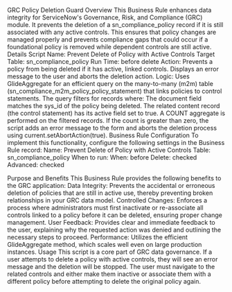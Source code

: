 GRC Policy Deletion Guard
Overview
This Business Rule enhances data integrity for ServiceNow's Governance, Risk, and Compliance (GRC) module. It prevents the deletion of a sn_compliance_policy record if it is still associated with any active controls. This ensures that policy changes are managed properly and prevents compliance gaps that could occur if a foundational policy is removed while dependent controls are still active.
Details
Script Name: Prevent Delete of Policy with Active Controls
Target Table: sn_compliance_policy
Run Time: before delete
Action: Prevents a policy from being deleted if it has active, linked controls. Displays an error message to the user and aborts the deletion action.
Logic:
Uses GlideAggregate for an efficient query on the many-to-many (m2m) table (sn_compliance_m2m_policy_policy_statement) that links policies to control statements.
The query filters for records where:
The document field matches the sys_id of the policy being deleted.
The related content record (the control statement) has its active field set to true.
A COUNT aggregate is performed on the filtered records.
If the count is greater than zero, the script adds an error message to the form and aborts the deletion process using current.setAbortAction(true).
Business Rule Configuration
To implement this functionality, configure the following settings in the Business Rule record:
Name: Prevent Delete of Policy with Active Controls
Table: sn_compliance_policy
When to run:
When: before
Delete: checked
Advanced: checked


Purpose and Benefits
This Business Rule provides the following benefits to the GRC application:
Data Integrity: Prevents the accidental or erroneous deletion of policies that are still in active use, thereby preventing broken relationships in your GRC data model.
Controlled Changes: Enforces a process where administrators must first inactivate or re-associate all controls linked to a policy before it can be deleted, ensuring proper change management.
User Feedback: Provides clear and immediate feedback to the user, explaining why the requested action was denied and outlining the necessary steps to proceed.
Performance: Utilizes the efficient GlideAggregate method, which scales well even on large production instances.
Usage
This script is a core part of GRC data governance. If a user attempts to delete a policy with active controls, they will see an error message and the deletion will be stopped. The user must navigate to the related controls and either make them inactive or associate them with a different policy before attempting to delete the original policy again.



